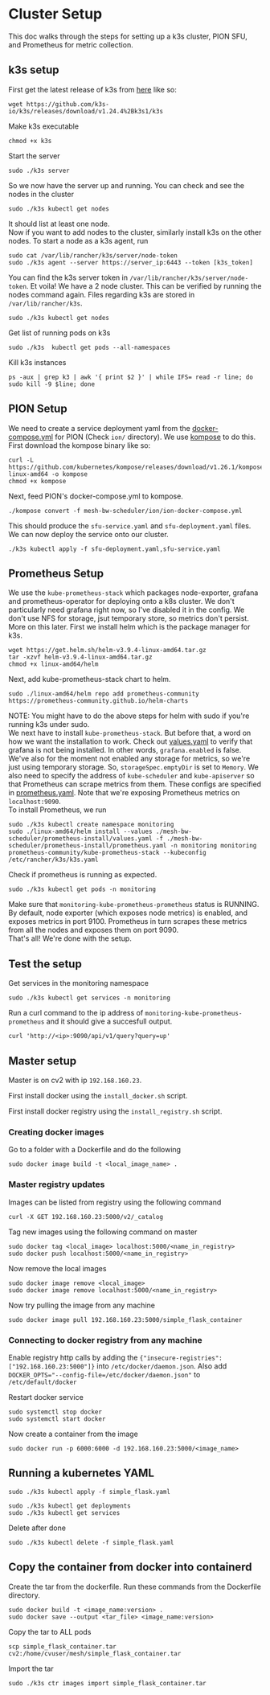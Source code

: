 # Cluster Setup  
This doc walks through the steps for setting up a k3s cluster, PION SFU, and Prometheus for metric collection.  
## k3s setup  
First get the latest release of k3s from [here](https://github.com/k3s-io/k3s/releases/) like so:  
```shell  
wget https://github.com/k3s-io/k3s/releases/download/v1.24.4%2Bk3s1/k3s  
```  
Make k3s executable  
```shell  
chmod +x k3s  
```  
Start the server
```shell
sudo ./k3s server
```
So we now have the server up and running. You can check and see the nodes in the cluster  
```shell  
sudo ./k3s kubectl get nodes  
```  
It should list at least one node.  
Now if you want to add nodes to the cluster, similarly install k3s on the other nodes. To start a node as a k3s agent, run  
```shell  
sudo cat /var/lib/rancher/k3s/server/node-token
sudo ./k3s agent --server https://server_ip:6443 --token [k3s_token]  
```  
You can find the k3s server token in `/var/lib/rancher/k3s/server/node-token`. Et voila! We have a 2 node cluster. This can be verified by running the nodes command again. 
Files regarding k3s are stored in `/var/lib/rancher/k3s`.
```shell  
sudo ./k3s kubectl get nodes  
```  

Get list of running pods on k3s
```shell
sudo ./k3s  kubectl get pods --all-namespaces
```

Kill k3s instances
```
ps -aux | grep k3 | awk '{ print $2 }' | while IFS= read -r line; do sudo kill -9 $line; done
```
## PION Setup  
We need to create a service deployment yaml from the [docker-compose.yml](ion/ion-docker-compose.yml) for PION (Check `ion/` directory). We use [kompose](https://github.com/kubernetes/kompose) to do this. First download the kompose binary like so:  
```shell  
curl -L https://github.com/kubernetes/kompose/releases/download/v1.26.1/kompose-linux-amd64 -o kompose  
chmod +x kompose  
```  
Next, feed PION's docker-compose.yml to kompose.   
 ```shell  
./kompose convert -f mesh-bw-scheduler/ion/ion-docker-compose.yml
```  
This should produce the `sfu-service.yaml` and `sfu-deployment.yaml` files. We can now deploy the service onto our cluster.  
```shell  
./k3s kubectl apply -f sfu-deployment.yaml,sfu-service.yaml  
```  
## Prometheus Setup  
We use the `kube-prometheus-stack` which packages node-exporter, grafana and prometheus-operator for deploying onto a k8s cluster. We don't particularly need grafana right now, so I've disabled it in the config. We don't use NFS for storage, jsut temporary store, so metrics don't persist. More on this later. First we install helm which is the package manager for k3s.  
```shell  
wget https://get.helm.sh/helm-v3.9.4-linux-amd64.tar.gz   
tar -xzvf helm-v3.9.4-linux-amd64.tar.gz  
chmod +x linux-amd64/helm  
```  
Next, add kube-prometheus-stack chart to helm.  
```shell  
sudo ./linux-amd64/helm repo add prometheus-community https://prometheus-community.github.io/helm-charts  
```
NOTE: You might have to do the above steps for helm with sudo if you're running k3s under sudo.  
We next have to install `kube-prometheus-stack`. But before that, a word on how we want the installation to work. Check out [values.yaml](prometheus-install/values.yaml) to verify that grafana is not being installed. In other words, `grafana.enabled` is false. We've also for the moment not enabled any storage for metrics, so we're just using temporary storage. So, `storageSpec.emptyDir` is set to `Memory`. We also need to specify the address of `kube-scheduler` and `kube-apiserver` so that Prometheus can scrape metrics from them. These configs are specified in [prometheus.yaml](prometheus-install/prometheus.yaml). Note that we're exposing Prometheus metrics on `localhost:9090`.  
To install Prometheus, we run  
```shell  
sudo ./k3s kubectl create namespace monitoring  
sudo ./linux-amd64/helm install --values ./mesh-bw-scheduler/prometheus-install/values.yaml -f ./mesh-bw-scheduler/prometheus-install/prometheus.yaml -n monitoring monitoring prometheus-community/kube-prometheus-stack --kubeconfig /etc/rancher/k3s/k3s.yaml
```     
Check if prometheus is running as expected.  
```shell  
sudo ./k3s kubectl get pods -n monitoring  
```  
Make sure that `monitoring-kube-prometheus-prometheus` status is RUNNING. 
By default, node exporter (which exposes node metrics) is enabled, and exposes metrics in port 9100. Prometheus in turn scrapes these metrics from all the nodes and exposes them on port 9090.  
That's all! We're done with the setup.  

## Test the setup

Get services in the monitoring namespace
```shell
sudo ./k3s kubectl get services -n monitoring
```

Run a curl command to the ip address of `monitoring-kube-prometheus-prometheus` and it should give a succesfull output.
```shell
curl 'http://<ip>:9090/api/v1/query?query=up'
```

## Master setup

Master is on cv2 with ip `192.168.160.23`.

First install docker using the `install_docker.sh` script.

First install docker registry using the `install_registry.sh` script.

### Creating docker images

Go to a folder with a Dockerfile and do the following
```shell
sudo docker image build -t <local_image_name> .
```

### Master registry updates

Images can be listed from registry using the following command
```shell
curl -X GET 192.168.160.23:5000/v2/_catalog
```

Tag new images using the following command on master
```shell
sudo docker tag <local_image> localhost:5000/<name_in_registry>
sudo docker push localhost:5000/<name_in_registry>
```

Now remove the local images
```shell
sudo docker image remove <local_image> 
sudo docker image remove localhost:5000/<name_in_registry>
```

Now try pulling the image from any machine
```shell
sudo docker image pull 192.168.160.23:5000/simple_flask_container
```

### Connecting to docker registry from any machine

Enable registry http calls by adding the `{"insecure-registries":["192.168.160.23:5000"]}` into `/etc/docker/daemon.json`. Also add ` DOCKER_OPTS="--config-file=/etc/docker/daemon.json"` to `/etc/default/docker`

Restart docker service
```shell
sudo systemctl stop docker
sudo systemctl start docker
```

Now create a container from the image
```shell
sudo docker run -p 6000:6000 -d 192.168.160.23:5000/<image_name>
```

## Running a kubernetes YAML

```shell
sudo ./k3s kubectl apply -f simple_flask.yaml
```

```shell
sudo ./k3s kubectl get deployments
sudo ./k3s kubectl get services
```

Delete after done
```shell
sudo ./k3s kubectl delete -f simple_flask.yaml
```

## Copy the container from docker into containerd

Create the tar from the dockerfile. Run these commands from the Dockerfile directory.
```shell
sudo docker build -t <image_name:version> .
sudo docker save --output <tar_file> <image_name:version>
```

Copy the tar to ALL pods
```shell
scp simple_flask_container.tar cv2:/home/cvuser/mesh/simple_flask_container.tar
```

Import the tar
```shell
sudo ./k3s ctr images import simple_flask_container.tar
```